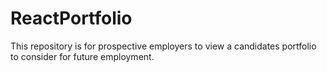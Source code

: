 # ReactPortfolio
This repository is for prospective employers to view a candidates portfolio to consider for future employment.
